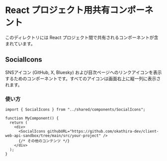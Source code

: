 # React プロジェクト用共有コンポーネント

このディレクトリには React プロジェクト間で共有されるコンポーネントが含まれています。

## SocialIcons

SNSアイコン (GitHub, X, Bluesky) および目次ページへのリンクアイコンを表示するためのコンポーネントです。すべてのアイコンは画面右上に縦一列に表示されます。

### 使い方

```tsx
import { SocialIcons } from "../shared/components/SocialIcons";

function MyComponent() {
  return (
    <div>
      <SocialIcons githubURL="https://github.com/okathira-dev/client-web-api-sandbox/tree/main/src/your-project" />
      {/* その他のコンテンツ */}
    </div>
  );
}
```
